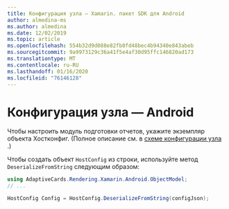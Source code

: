 ```yaml
---
title: Конфигурация узла — Xamarin. пакет SDK для Android
author: almedina-ms
ms.author: almedina
ms.date: 12/02/2019
ms.topic: article
ms.openlocfilehash: 554b32d9d088e82fb0fd48bec4b94340e843abeb
ms.sourcegitcommit: 9a9973129c36a41f5e4af30d95ffc146820ad173
ms.translationtype: MT
ms.contentlocale: ru-RU
ms.lasthandoff: 01/16/2020
ms.locfileid: "76146128"
---
```

# <a name="host-config---android"></a>Конфигурация узла — Android

Чтобы настроить модуль подготовки отчетов, укажите экземпляр объекта Хостконфиг. (Полное описание см. в [схеме конфигурации узла](../../../../rendering-cards/host-config.md) .)

Чтобы создать объект ```HostConfig``` из строки, используйте метод ```DeserializeFromString``` следующим образом:

```csharp
using AdaptiveCards.Rendering.Xamarin.Android.ObjectModel;
// ...

HostConfig Config = HostConfig.DeserializeFromString(configJson);
```